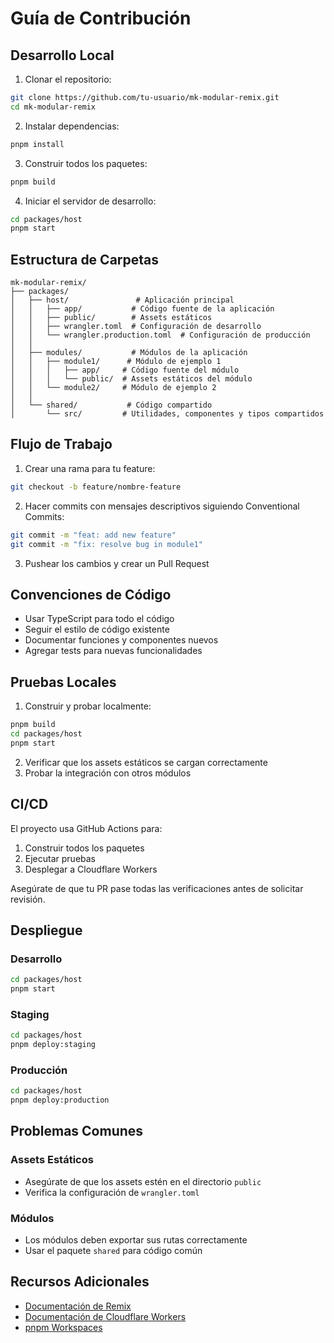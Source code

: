 # Guía de Contribución

## Desarrollo Local

1. Clonar el repositorio:
```bash
git clone https://github.com/tu-usuario/mk-modular-remix.git
cd mk-modular-remix
```

2. Instalar dependencias:
```bash
pnpm install
```

3. Construir todos los paquetes:
```bash
pnpm build
```

4. Iniciar el servidor de desarrollo:
```bash
cd packages/host
pnpm start
```

## Estructura de Carpetas

```
mk-modular-remix/
├── packages/
│   ├── host/               # Aplicación principal
│   │   ├── app/           # Código fuente de la aplicación
│   │   ├── public/        # Assets estáticos
│   │   ├── wrangler.toml  # Configuración de desarrollo
│   │   └── wrangler.production.toml  # Configuración de producción
│   │
│   ├── modules/           # Módulos de la aplicación
│   │   ├── module1/      # Módulo de ejemplo 1
│   │   │   ├── app/     # Código fuente del módulo
│   │   │   └── public/  # Assets estáticos del módulo
│   │   └── module2/     # Módulo de ejemplo 2
│   │
│   └── shared/           # Código compartido
│       └── src/         # Utilidades, componentes y tipos compartidos
```

## Flujo de Trabajo

1. Crear una rama para tu feature:
```bash
git checkout -b feature/nombre-feature
```

2. Hacer commits con mensajes descriptivos siguiendo Conventional Commits:
```bash
git commit -m "feat: add new feature"
git commit -m "fix: resolve bug in module1"
```

3. Pushear los cambios y crear un Pull Request

## Convenciones de Código

- Usar TypeScript para todo el código
- Seguir el estilo de código existente
- Documentar funciones y componentes nuevos
- Agregar tests para nuevas funcionalidades

## Pruebas Locales

1. Construir y probar localmente:
```bash
pnpm build
cd packages/host
pnpm start
```

2. Verificar que los assets estáticos se cargan correctamente
3. Probar la integración con otros módulos

## CI/CD

El proyecto usa GitHub Actions para:
1. Construir todos los paquetes
2. Ejecutar pruebas
3. Desplegar a Cloudflare Workers

Asegúrate de que tu PR pase todas las verificaciones antes de solicitar revisión.

## Despliegue

### Desarrollo
```bash
cd packages/host
pnpm start
```

### Staging
```bash
cd packages/host
pnpm deploy:staging
```

### Producción
```bash
cd packages/host
pnpm deploy:production
```

## Problemas Comunes

### Assets Estáticos
- Asegúrate de que los assets estén en el directorio `public`
- Verifica la configuración de `wrangler.toml`

### Módulos
- Los módulos deben exportar sus rutas correctamente
- Usar el paquete `shared` para código común

## Recursos Adicionales

- [Documentación de Remix](https://remix.run/docs)
- [Documentación de Cloudflare Workers](https://developers.cloudflare.com/workers/)
- [pnpm Workspaces](https://pnpm.io/workspaces)
